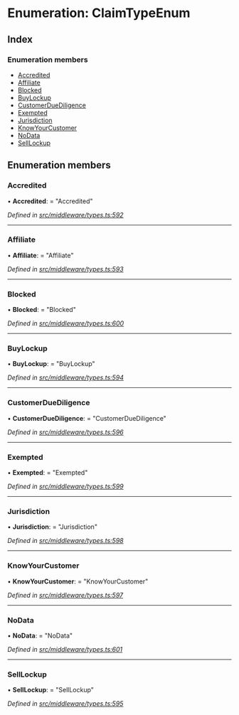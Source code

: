 # Enumeration: ClaimTypeEnum

## Index

### Enumeration members

* [Accredited](middleware.claimtypeenum.md#accredited)
* [Affiliate](middleware.claimtypeenum.md#affiliate)
* [Blocked](middleware.claimtypeenum.md#blocked)
* [BuyLockup](middleware.claimtypeenum.md#buylockup)
* [CustomerDueDiligence](middleware.claimtypeenum.md#customerduediligence)
* [Exempted](middleware.claimtypeenum.md#exempted)
* [Jurisdiction](middleware.claimtypeenum.md#jurisdiction)
* [KnowYourCustomer](middleware.claimtypeenum.md#knowyourcustomer)
* [NoData](middleware.claimtypeenum.md#nodata)
* [SellLockup](middleware.claimtypeenum.md#selllockup)

## Enumeration members

###  Accredited

• **Accredited**: = "Accredited"

*Defined in [src/middleware/types.ts:592](https://github.com/PolymathNetwork/polymesh-sdk/blob/7e9a732/src/middleware/types.ts#L592)*

___

###  Affiliate

• **Affiliate**: = "Affiliate"

*Defined in [src/middleware/types.ts:593](https://github.com/PolymathNetwork/polymesh-sdk/blob/7e9a732/src/middleware/types.ts#L593)*

___

###  Blocked

• **Blocked**: = "Blocked"

*Defined in [src/middleware/types.ts:600](https://github.com/PolymathNetwork/polymesh-sdk/blob/7e9a732/src/middleware/types.ts#L600)*

___

###  BuyLockup

• **BuyLockup**: = "BuyLockup"

*Defined in [src/middleware/types.ts:594](https://github.com/PolymathNetwork/polymesh-sdk/blob/7e9a732/src/middleware/types.ts#L594)*

___

###  CustomerDueDiligence

• **CustomerDueDiligence**: = "CustomerDueDiligence"

*Defined in [src/middleware/types.ts:596](https://github.com/PolymathNetwork/polymesh-sdk/blob/7e9a732/src/middleware/types.ts#L596)*

___

###  Exempted

• **Exempted**: = "Exempted"

*Defined in [src/middleware/types.ts:599](https://github.com/PolymathNetwork/polymesh-sdk/blob/7e9a732/src/middleware/types.ts#L599)*

___

###  Jurisdiction

• **Jurisdiction**: = "Jurisdiction"

*Defined in [src/middleware/types.ts:598](https://github.com/PolymathNetwork/polymesh-sdk/blob/7e9a732/src/middleware/types.ts#L598)*

___

###  KnowYourCustomer

• **KnowYourCustomer**: = "KnowYourCustomer"

*Defined in [src/middleware/types.ts:597](https://github.com/PolymathNetwork/polymesh-sdk/blob/7e9a732/src/middleware/types.ts#L597)*

___

###  NoData

• **NoData**: = "NoData"

*Defined in [src/middleware/types.ts:601](https://github.com/PolymathNetwork/polymesh-sdk/blob/7e9a732/src/middleware/types.ts#L601)*

___

###  SellLockup

• **SellLockup**: = "SellLockup"

*Defined in [src/middleware/types.ts:595](https://github.com/PolymathNetwork/polymesh-sdk/blob/7e9a732/src/middleware/types.ts#L595)*
